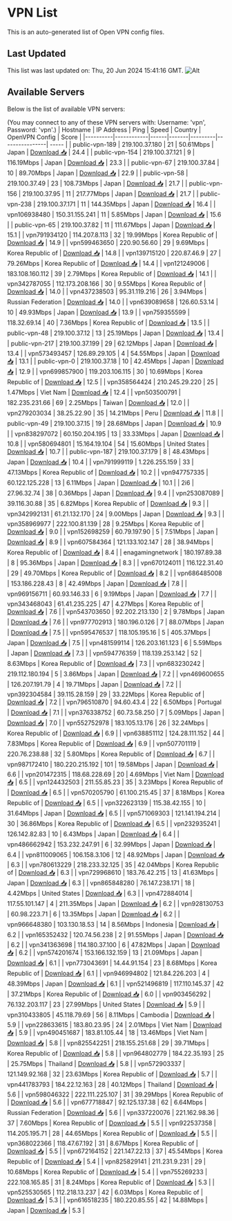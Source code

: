 # VPN List

This is an auto-generated list of Open VPN config files.

## Last Updated

This list was last updated on: Thu, 20 Jun 2024 15:41:16 GMT.
![Alt](https://repobeats.axiom.co/api/embed/186b98318ef1479477931607c1ad7d823f12451f.svg "Repobeats analytics image")

## Available Servers

Below is the list of available VPN servers:

(You may connect to any of these VPN servers with: Username: 'vpn', Password: 'vpn'.)
| Hostname | IP Address | Ping | Speed | Country | OpenVPN Config | Score |
|----------|------------|------|-------|---------|----------------| ----- |
| public-vpn-189 | 219.100.37.180 | 21 | 50.61Mbps | Japan | [Download 📥](./configs/server_0_JP.ovpn) | 24.4 |
| public-vpn-154 | 219.100.37.121 | 9 | 116.19Mbps | Japan | [Download 📥](./configs/server_1_JP.ovpn) | 23.3 |
| public-vpn-67 | 219.100.37.84 | 10 | 89.70Mbps | Japan | [Download 📥](./configs/server_2_JP.ovpn) | 22.9 |
| public-vpn-58 | 219.100.37.49 | 23 | 108.73Mbps | Japan | [Download 📥](./configs/server_3_JP.ovpn) | 21.7 |
| public-vpn-156 | 219.100.37.95 | 11 | 217.77Mbps | Japan | [Download 📥](./configs/server_4_JP.ovpn) | 21.7 |
| public-vpn-238 | 219.100.37.171 | 11 | 144.35Mbps | Japan | [Download 📥](./configs/server_5_JP.ovpn) | 16.4 |
| vpn106938480 | 150.31.155.241 | 11 | 5.85Mbps | Japan | [Download 📥](./configs/server_6_JP.ovpn) | 15.6 |
| public-vpn-65 | 219.100.37.82 | 11 | 111.67Mbps | Japan | [Download 📥](./configs/server_7_JP.ovpn) | 15.1 |
| vpn791934120 | 114.207.8.113 | 32 | 19.99Mbps | Korea Republic of | [Download 📥](./configs/server_8_KR.ovpn) | 14.9 |
| vpn599463650 | 220.90.56.60 | 29 | 9.69Mbps | Korea Republic of | [Download 📥](./configs/server_9_KR.ovpn) | 14.8 |
| vpn139715120 | 220.87.46.9 | 27 | 79.26Mbps | Korea Republic of | [Download 📥](./configs/server_10_KR.ovpn) | 14.4 |
| vpn121249006 | 183.108.160.112 | 39 | 2.79Mbps | Korea Republic of | [Download 📥](./configs/server_11_KR.ovpn) | 14.1 |
| vpn342787055 | 112.173.208.166 | 30 | 9.55Mbps | Korea Republic of | [Download 📥](./configs/server_12_KR.ovpn) | 14.0 |
| vpn437238503 | 95.31.119.216 | 26 | 3.94Mbps | Russian Federation | [Download 📥](./configs/server_13_RU.ovpn) | 14.0 |
| vpn639089658 | 126.60.53.14 | 10 | 49.93Mbps | Japan | [Download 📥](./configs/server_14_JP.ovpn) | 13.9 |
| vpn759355599 | 118.32.69.14 | 40 | 7.36Mbps | Korea Republic of | [Download 📥](./configs/server_15_KR.ovpn) | 13.5 |
| public-vpn-48 | 219.100.37.12 | 13 | 25.19Mbps | Japan | [Download 📥](./configs/server_16_JP.ovpn) | 13.4 |
| public-vpn-217 | 219.100.37.199 | 29 | 62.12Mbps | Japan | [Download 📥](./configs/server_17_JP.ovpn) | 13.4 |
| vpn573493457 | 126.89.29.105 | 4 | 54.55Mbps | Japan | [Download 📥](./configs/server_18_JP.ovpn) | 13.1 |
| public-vpn-0 | 219.100.37.18 | 10 | 42.45Mbps | Japan | [Download 📥](./configs/server_19_JP.ovpn) | 12.9 |
| vpn699857900 | 119.203.106.115 | 30 | 10.69Mbps | Korea Republic of | [Download 📥](./configs/server_20_KR.ovpn) | 12.5 |
| vpn358564424 | 210.245.29.220 | 25 | 1.47Mbps | Viet Nam | [Download 📥](./configs/server_21_VN.ovpn) | 12.4 |
| vpn503500791 | 182.235.231.66 | 69 | 2.25Mbps | Taiwan | [Download 📥](./configs/server_22_TW.ovpn) | 12.0 |
| vpn279203034 | 38.25.22.90 | 35 | 14.21Mbps | Peru | [Download 📥](./configs/server_23_PE.ovpn) | 11.8 |
| public-vpn-49 | 219.100.37.15 | 19 | 28.68Mbps | Japan | [Download 📥](./configs/server_24_JP.ovpn) | 10.9 |
| vpn838297072 | 60.150.204.195 | 13 | 33.33Mbps | Japan | [Download 📥](./configs/server_25_JP.ovpn) | 10.8 |
| vpn580694801 | 15.164.19.104 | 54 | 15.60Mbps | United States | [Download 📥](./configs/server_26_US.ovpn) | 10.7 |
| public-vpn-187 | 219.100.37.179 | 8 | 48.43Mbps | Japan | [Download 📥](./configs/server_27_JP.ovpn) | 10.4 |
| vpn791999119 | 1.226.255.159 | 33 | 47.13Mbps | Korea Republic of | [Download 📥](./configs/server_28_KR.ovpn) | 10.2 |
| vpn947757335 | 60.122.125.228 | 13 | 6.11Mbps | Japan | [Download 📥](./configs/server_29_JP.ovpn) | 10.1 |
| 2i6 | 27.96.32.74 | 38 | 0.36Mbps | Japan | [Download 📥](./configs/server_30_JP.ovpn) | 9.4 |
| vpn253087089 | 39.116.30.88 | 35 | 6.82Mbps | Korea Republic of | [Download 📥](./configs/server_31_KR.ovpn) | 9.3 |
| vpn342992131 | 61.21.132.170 | 24 | 9.00Mbps | Japan | [Download 📥](./configs/server_32_JP.ovpn) | 9.3 |
| vpn358969977 | 222.100.81.139 | 28 | 9.25Mbps | Korea Republic of | [Download 📥](./configs/server_33_KR.ovpn) | 9.0 |
| vpn152698259 | 60.79.197.90 | 5 | 7.51Mbps | Japan | [Download 📥](./configs/server_34_JP.ovpn) | 8.9 |
| vpn607584364 | 121.133.102.147 | 28 | 38.94Mbps | Korea Republic of | [Download 📥](./configs/server_35_KR.ovpn) | 8.4 |
| enagamingnetwork | 180.197.89.38 | 8 | 95.36Mbps | Japan | [Download 📥](./configs/server_36_JP.ovpn) | 8.3 |
| vpn670124011 | 116.122.31.40 | 29 | 49.70Mbps | Korea Republic of | [Download 📥](./configs/server_37_KR.ovpn) | 8.2 |
| vpn686485008 | 153.186.228.43 | 8 | 42.49Mbps | Japan | [Download 📥](./configs/server_38_JP.ovpn) | 7.8 |
| vpn969156711 | 60.93.146.33 | 6 | 9.19Mbps | Japan | [Download 📥](./configs/server_39_JP.ovpn) | 7.7 |
| vpn343468043 | 61.41.235.225 | 47 | 4.27Mbps | Korea Republic of | [Download 📥](./configs/server_40_KR.ovpn) | 7.6 |
| vpn543703650 | 92.202.213.130 | 2 | 9.78Mbps | Japan | [Download 📥](./configs/server_41_JP.ovpn) | 7.6 |
| vpn977702913 | 180.196.0.126 | 7 | 88.07Mbps | Japan | [Download 📥](./configs/server_42_JP.ovpn) | 7.5 |
| vpn595476537 | 118.105.195.16 | 5 | 405.37Mbps | Japan | [Download 📥](./configs/server_43_JP.ovpn) | 7.5 |
| vpn481599114 | 126.203.161.123 | 6 | 5.59Mbps | Japan | [Download 📥](./configs/server_44_JP.ovpn) | 7.3 |
| vpn594776359 | 118.139.253.142 | 52 | 8.63Mbps | Korea Republic of | [Download 📥](./configs/server_45_KR.ovpn) | 7.3 |
| vpn683230242 | 219.112.180.194 | 5 | 3.86Mbps | Japan | [Download 📥](./configs/server_46_JP.ovpn) | 7.2 |
| vpn469600655 | 126.207.191.79 | 4 | 19.71Mbps | Japan | [Download 📥](./configs/server_47_JP.ovpn) | 7.2 |
| vpn392304584 | 39.115.28.159 | 29 | 33.22Mbps | Korea Republic of | [Download 📥](./configs/server_48_KR.ovpn) | 7.2 |
| vpn796510870 | 94.60.43.4 | 22 | 6.50Mbps | Portugal | [Download 📥](./configs/server_49_PT.ovpn) | 7.1 |
| vpn376338752 | 60.73.58.250 | 7 | 5.09Mbps | Japan | [Download 📥](./configs/server_50_JP.ovpn) | 7.0 |
| vpn552752978 | 183.105.13.176 | 26 | 32.24Mbps | Korea Republic of | [Download 📥](./configs/server_51_KR.ovpn) | 6.9 |
| vpn638851112 | 124.28.111.152 | 44 | 7.83Mbps | Korea Republic of | [Download 📥](./configs/server_52_KR.ovpn) | 6.9 |
| vpn507701119 | 220.76.238.88 | 32 | 5.80Mbps | Korea Republic of | [Download 📥](./configs/server_53_KR.ovpn) | 6.7 |
| vpn987172410 | 180.220.215.192 | 101 | 19.58Mbps | Japan | [Download 📥](./configs/server_54_JP.ovpn) | 6.6 |
| vpn201472315 | 118.68.228.69 | 20 | 4.69Mbps | Viet Nam | [Download 📥](./configs/server_55_VN.ovpn) | 6.5 |
| vpn124432503 | 211.55.85.23 | 35 | 3.23Mbps | Korea Republic of | [Download 📥](./configs/server_56_KR.ovpn) | 6.5 |
| vpn570205790 | 61.100.215.45 | 37 | 8.18Mbps | Korea Republic of | [Download 📥](./configs/server_57_KR.ovpn) | 6.5 |
| vpn322623139 | 115.38.42.155 | 10 | 31.64Mbps | Japan | [Download 📥](./configs/server_58_JP.ovpn) | 6.5 |
| vpn571069303 | 121.141.194.214 | 30 | 36.86Mbps | Korea Republic of | [Download 📥](./configs/server_59_KR.ovpn) | 6.5 |
| vpn232935241 | 126.142.82.83 | 10 | 6.43Mbps | Japan | [Download 📥](./configs/server_60_JP.ovpn) | 6.4 |
| vpn486662942 | 153.232.247.91 | 6 | 32.99Mbps | Japan | [Download 📥](./configs/server_61_JP.ovpn) | 6.4 |
| vpn811009065 | 106.158.3.106 | 12 | 48.92Mbps | Japan | [Download 📥](./configs/server_62_JP.ovpn) | 6.3 |
| vpn780613229 | 218.233.32.125 | 35 | 42.04Mbps | Korea Republic of | [Download 📥](./configs/server_63_KR.ovpn) | 6.3 |
| vpn729968610 | 183.76.42.215 | 13 | 41.63Mbps | Japan | [Download 📥](./configs/server_64_JP.ovpn) | 6.3 |
| vpn865848280 | 76.147.238.171 | 18 | 4.42Mbps | United States | [Download 📥](./configs/server_65_US.ovpn) | 6.3 |
| vpn472884014 | 117.55.101.147 | 4 | 211.35Mbps | Japan | [Download 📥](./configs/server_66_JP.ovpn) | 6.2 |
| vpn928130753 | 60.98.223.71 | 6 | 13.35Mbps | Japan | [Download 📥](./configs/server_67_JP.ovpn) | 6.2 |
| vpn966648380 | 103.130.18.53 | 14 | 8.56Mbps | Indonesia | [Download 📥](./configs/server_68_ID.ovpn) | 6.2 |
| vpn165352432 | 120.74.56.238 | 2 | 91.55Mbps | Japan | [Download 📥](./configs/server_69_JP.ovpn) | 6.2 |
| vpn341363698 | 114.180.37.100 | 6 | 47.82Mbps | Japan | [Download 📥](./configs/server_70_JP.ovpn) | 6.2 |
| vpn574201674 | 153.166.132.159 | 13 | 21.09Mbps | Japan | [Download 📥](./configs/server_71_JP.ovpn) | 6.1 |
| vpn773043691 | 14.44.91.154 | 23 | 8.68Mbps | Korea Republic of | [Download 📥](./configs/server_72_KR.ovpn) | 6.1 |
| vpn946994802 | 121.84.226.203 | 4 | 48.39Mbps | Japan | [Download 📥](./configs/server_73_JP.ovpn) | 6.1 |
| vpn521496819 | 117.110.145.37 | 42 | 37.21Mbps | Korea Republic of | [Download 📥](./configs/server_74_KR.ovpn) | 6.0 |
| vpn903456292 | 76.132.203.117 | 23 | 27.99Mbps | United States | [Download 📥](./configs/server_75_US.ovpn) | 5.9 |
| vpn310433805 | 45.118.79.69 | 56 | 8.11Mbps | Cambodia | [Download 📥](./configs/server_76_KH.ovpn) | 5.9 |
| vpn228633615 | 183.80.23.95 | 24 | 2.01Mbps | Viet Nam | [Download 📥](./configs/server_77_VN.ovpn) | 5.9 |
| vpn490451687 | 183.81.105.44 | 18 | 13.46Mbps | Viet Nam | [Download 📥](./configs/server_78_VN.ovpn) | 5.8 |
| vpn825542251 | 218.155.251.68 | 29 | 39.71Mbps | Korea Republic of | [Download 📥](./configs/server_79_KR.ovpn) | 5.8 |
| vpn964802779 | 184.22.35.193 | 25 | 25.75Mbps | Thailand | [Download 📥](./configs/server_80_TH.ovpn) | 5.8 |
| vpn572903337 | 121.149.92.168 | 32 | 23.63Mbps | Korea Republic of | [Download 📥](./configs/server_81_KR.ovpn) | 5.7 |
| vpn441783793 | 184.22.12.163 | 28 | 40.12Mbps | Thailand | [Download 📥](./configs/server_82_TH.ovpn) | 5.6 |
| vpn598046322 | 222.111.225.107 | 31 | 39.29Mbps | Korea Republic of | [Download 📥](./configs/server_83_KR.ovpn) | 5.6 |
| vpn677718847 | 92.125.137.38 | 62 | 6.64Mbps | Russian Federation | [Download 📥](./configs/server_84_RU.ovpn) | 5.6 |
| vpn337220076 | 221.162.98.36 | 37 | 7.60Mbps | Korea Republic of | [Download 📥](./configs/server_85_KR.ovpn) | 5.5 |
| vpn922537358 | 114.205.195.71 | 28 | 44.65Mbps | Korea Republic of | [Download 📥](./configs/server_86_KR.ovpn) | 5.5 |
| vpn368022366 | 118.47.67.192 | 31 | 8.67Mbps | Korea Republic of | [Download 📥](./configs/server_87_KR.ovpn) | 5.5 |
| vpn672164152 | 221.147.22.13 | 37 | 45.54Mbps | Korea Republic of | [Download 📥](./configs/server_88_KR.ovpn) | 5.4 |
| vpn825829141 | 211.231.9.231 | 29 | 10.68Mbps | Korea Republic of | [Download 📥](./configs/server_89_KR.ovpn) | 5.4 |
| vpn755269233 | 222.108.165.85 | 31 | 8.24Mbps | Korea Republic of | [Download 📥](./configs/server_90_KR.ovpn) | 5.3 |
| vpn525530565 | 112.218.13.237 | 42 | 6.03Mbps | Korea Republic of | [Download 📥](./configs/server_91_KR.ovpn) | 5.3 |
| vpn616518235 | 180.220.85.55 | 42 | 14.88Mbps | Japan | [Download 📥](./configs/server_92_JP.ovpn) | 5.3 |
